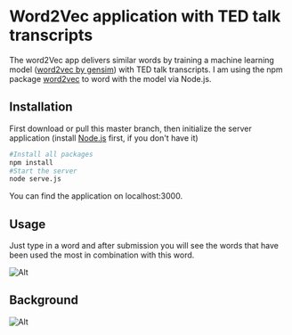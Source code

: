 # Word2Vec application with TED talk transcripts

The word2Vec app delivers similar words by training a machine learning model ([word2vec by gensim](https://radimrehurek.com/gensim/models/word2vec.html)) with TED talk transcripts. I am using the npm package [word2vec](https://www.npmjs.com/package/word2vec) to word with the model via Node.js. 

## Installation

First download or pull this master branch, then initialize the server application (install [Node.js](https://nodejs.org/en/) first, if you don't have it)

```bash
#Install all packages
npm install 
#Start the server
node serve.js
```

You can find the application on localhost:3000. 

## Usage

Just type in a word and after submission you will see the words that have been used the most in combination with this word. 


![Alt](https://i.imgur.com/82bizkZ.gif)

## Background

![Alt](https://i.imgur.com/3yLPwkz.png)
